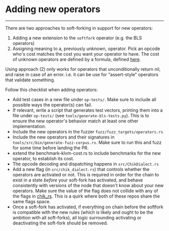 # Adding new operators

---

There are two approaches to soft-forking in support for new operators:

1. Adding a new extension to the `softfork` operator (e.g. the BLS operators)
2. Assigning meaning to a, previously unknown, operator. Pick an opcode who's
   cost matches the cost you want your operator to have. The cost of unknown
   operators are defined by a formula, defined
   [here](https://github.com/Chik-Network/klvm_rs/blob/main/src/more_ops.rs#L156-L182).

Using approach (2) only works for operators that unconditionally return nil, and
raise in case of an error. i.e. it can be use for "assert-style" operators that validate
something.

Follow this checklist when adding operators:

- Add test cases in a new file under `op-tests/`. Make sure to include all
  possible ways the operator(s) can fail.
- If relevant, write a script that generates test vectors, printing them into a
  file under `op-tests/` (see `tools/generate-bls-tests.py`). This is to ensure
  the new operator's behavior match at least one other implementation.
- Include the new operators in the fuzzer `fuzz/fuzz_targets/operators.rs`
- Include the new operators and their signatures in `tools/src/bin/generate-fuzz-corpus.rs`.
  Make sure to run this and fuzz for some time before landing the PR.
- extend the benchmark-klvm-cost.rs to include benchmarks for the new operator,
  to establish its cost.
- The opcode decoding and dispatching happens in `src/ChikDialect.rs`
- Add a new flag (in `src/chik_dialect.rs`) that controls whether the
  operators are activated or not. This is required in order for the chain to exist
  in a state _before_ your soft-fork has activated, and behave consistently with
  versions of the node that doesn't know about your new operators.
  Make sure the value of the flag does not collide with any of the flags in
  [chik_rs](https://github.com/Chik-Network/chik_rs/blob/main/src/gen/flags.rs).
  This is a quirk where both of these repos share the same flags space.
- Once a soft-fork has activated, if everything on chain before the softfork is
  compatible with the new rules (which is likely and ought to be the ambition
  with all soft-forks), all logic surrounding activating or deactivating the
  soft-fork should be removed.
